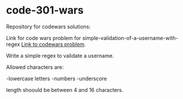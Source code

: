 # code-301-wars
Repository for codewars solutions:

Link for code wars problem for simple-validation-of-a-username-with-regex
[Link to codewars problem](https://www.codewars.com/kata/simple-validation-of-a-username-with-regex/train/javascript).

Write a simple regex to validate a username.

Allowed characters are:

-lowercase letters -numbers -underscore

length shoould be between 4 and 16 characters.